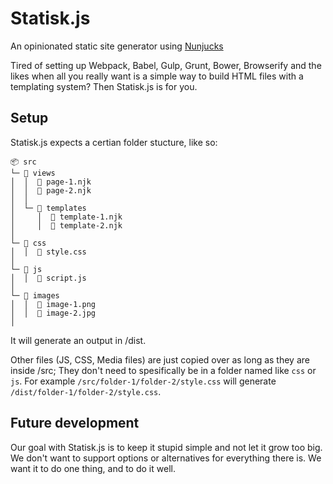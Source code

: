 # Statisk.js

An opinionated static site generator using [Nunjucks](https://mozilla.github.io/nunjucks/)

Tired of setting up Webpack, Babel, Gulp, Grunt, Bower, Browserify and the likes when all you really want is a simple way to build HTML files with a templating system? 
Then Statisk.js is for you. 

## Setup

Statisk.js expects a certian folder stucture, like so:

```
📦 src
└─ 📂 views
│  │  📜 page-1.njk
│  │  📜 page-2.njk
│  │
│  └─ 📂 templates
│     │  📜 template-1.njk
│     │  📜 template-2.njk
│
└─ 📂 css
│  │  📜 style.css
│
└─ 📂 js
│  │  📜 script.js
│
└─ 📂 images
│  │  📜 image-1.png
│  │  📜 image-2.jpg
│
```

It will generate an output in /dist.

Other files (JS, CSS, Media files) are just copied over as long as they are inside /src; They don't need to spesifically be in a folder named like `css` or `js`.
For example `/src/folder-1/folder-2/style.css` will generate `/dist/folder-1/folder-2/style.css`.

## Future development

Our goal with Statisk.js is to keep it stupid simple and not let it grow too big.
We don't want to support options or alternatives for everything there is.
We want it to do one thing, and to do it well.